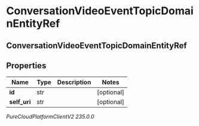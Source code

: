 # ConversationVideoEventTopicDomainEntityRef

## ConversationVideoEventTopicDomainEntityRef

## Properties

|Name | Type | Description | Notes|
|------------ | ------------- | ------------- | -------------|
| **id** | str |  | [optional] |
| **self_uri** | str |  | [optional] |



_PureCloudPlatformClientV2 235.0.0_
